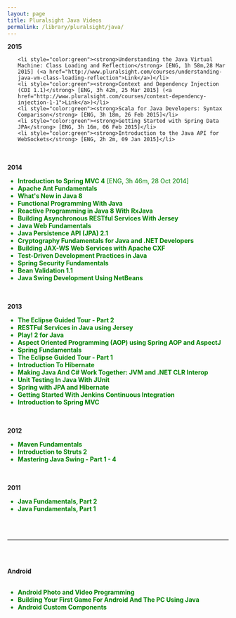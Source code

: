 ```yaml
---
layout: page
title: Pluralsight Java Videos
permalink: /library/pluralsight/java/
---
```



<strong>2015</strong>


<ul>


    <li style="color:green"><strong>Understanding the Java Virtual Machine: Class Loading and Reflection</strong> [ENG, 1h 58m,28 Mar 2015] (<a href="http://www.pluralsight.com/courses/understanding-java-vm-class-loading-reflection">Link</a>)</li>
    <li style="color:green"><strong>Context and Dependency Injection (CDI 1.1)</strong> [ENG, 3h 42m, 25 Mar 2015] (<a href="http://www.pluralsight.com/courses/context-dependency-injection-1-1">Link</a>)</li>
    <li style="color:green"><strong>Scala for Java Developers: Syntax Comparison</strong> [ENG, 3h 18m, 26 Feb 2015]</li>
    <li style="color:green"><strong>Getting Started with Spring Data JPA</strong> [ENG, 3h 16m, 06 Feb 2015]</li>
    <li style="color:green"><strong>Introduction to the Java API for WebSockets</strong> [ENG, 2h 2m, 09 Jan 2015]</li>
</ul>


<br/><br/>
<strong>2014</strong>

<ul>
    <li style="color:green"><strong>Introduction to Spring MVC 4</strong> [ENG, 3h 46m, 28 Oct 2014]</li>
    <li style="color:green"><strong>Apache Ant Fundamentals</strong></li>
    <li style="color:green"><strong>What's New in Java 8</strong></li>
    <li style="color:green"><strong>Functional Programming With Java</strong></li>
    <li style="color:green"><strong>Reactive Programming in Java 8 With RxJava</strong></li>
    <li style="color:green"><strong>Building Asynchronous RESTful Services With Jersey</strong></li>
    <li style="color:green"><strong>Java Web Fundamentals</strong></li>
    <li style="color:green"><strong>Java Persistence API (JPA) 2.1</strong></li>
    <li style="color:green"><strong>Cryptography Fundamentals for Java and .NET Developers</strong></li>
    <li style="color:green"><strong>Building JAX-WS Web Services with Apache CXF</strong></li>
    <li style="color:green"><strong>Test-Driven Development Practices in Java</strong></li>
    <li style="color:green"><strong>Spring Security Fundamentals</strong></li>
    <li style="color:green"><strong>Bean Validation 1.1</strong></li>
    <li style="color:green"><strong>Java Swing Development Using NetBeans</strong></li>
</ul>

<br/><br/>
<strong>2013</strong>

<ul>
    <li style="color:green"><strong>The Eclipse Guided Tour - Part 2</strong></li>
    <li style="color:green"><strong>RESTFul Services in Java using Jersey</strong></li>
    <li style="color:green"><strong>Play! 2 for Java</strong></li>
    <li style="color:green"><strong>Aspect Oriented Programming (AOP) using Spring AOP and AspectJ</strong></li>
    <li style="color:green"><strong>Spring Fundamentals</strong></li>
    <li style="color:green"><strong>The Eclipse Guided Tour - Part 1</strong></li>
    <li style="color:green"><strong>Introduction To Hibernate</strong></li>
    <li style="color:green"><strong>Making Java And C# Work Together: JVM and .NET CLR Interop</strong></li>
    <li style="color:green"><strong>Unit Testing In Java With JUnit</strong></li>
    <li style="color:green"><strong>Spring with JPA and Hibernate</strong></li>
    <li style="color:green"><strong>Getting Started With Jenkins Continuous Integration</strong></li>
    <li style="color:green"><strong>Introduction to Spring MVC</strong></li>
</ul>

<br/><br/>
<strong>2012</strong>

<ul>
    <li style="color:green"><strong>Maven Fundamentals</strong></li>
    <li style="color:green"><strong>Introduction to Struts 2</strong></li>
    <li style="color:green"><strong>Mastering Java Swing - Part 1 - 4</strong></li>
</ul>

<br/><br/>
<strong>2011</strong>

<ul>
    <li style="color:green"><strong>Java Fundamentals, Part 2</strong></li>
    <li style="color:green"><strong>Java Fundamentals, Part 1</strong></li>
</ul>


<br/><br/>
<hr/>
<br/><br/>


<strong>Android</strong>
<br/><br/>

<ul>
    <li style="color:green"><strong>Android Photo and Video Programming</strong></li>
    <li style="color:green"><strong>Building Your First Game For Android And The PC Using Java</strong></li>
    <li style="color:green"><strong>Android Custom Components</strong></li>
</ul>
